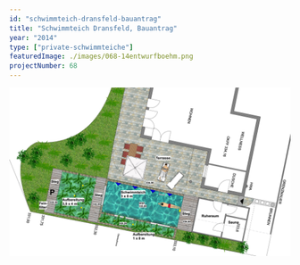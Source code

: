 ```yaml
---
id: "schwimmteich-dransfeld-bauantrag"
title: "Schwimmteich Dransfeld, Bauantrag"
year: "2014"
type: ["private-schwimmteiche"]
featuredImage: ./images/068-14entwurfboehm.png
projectNumber: 68
---
```


![Entwurf](images/068-14entwurfboehm.png)